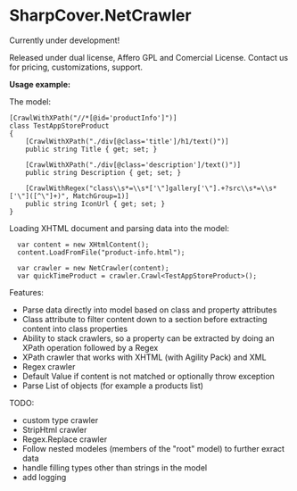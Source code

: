 SharpCover.NetCrawler
=====================

Currently under development!

Released under dual license, Affero GPL and Comercial License. Contact us for pricing, customizations, support.

**Usage example:**

  The model:
  
    [CrawlWithXPath("//*[@id='productInfo']")]
    class TestAppStoreProduct
    {
        [CrawlWithXPath("./div[@class='title']/h1/text()")]
        public string Title { get; set; }

        [CrawlWithXPath("./div[@class='description']/text()")]
        public string Description { get; set; }

        [CrawlWithRegex("class\\s*=\\s*['\"]gallery['\"].+?src\\s*=\\s*['\"]([^\"]+)", MatchGroup=1)]
        public string IconUrl { get; set; }
    }
  
  Loading XHTML document and parsing data into the model:
  
      var content = new XHtmlContent();
      content.LoadFromFile("product-info.html");

      var crawler = new NetCrawler(content);
      var quickTimeProduct = crawler.Crawl<TestAppStoreProduct>();
      

Features:
- Parse data directly into model based on class and property attributes
- Class attribute to filter content down to a section before extracting content into class properties
- Ability to stack crawlers, so a property can be extracted by doing an XPath operation followed by a Regex
- XPath crawler that works with XHTML (with Agility Pack) and XML
- Regex crawler
- Default Value if content is not matched or optionally throw exception
- Parse List of objects (for example a products list)

TODO:
- custom type crawler
- StripHtml crawler
- Regex.Replace crawler
- Follow nested modeles (members of the "root" model) to further exract data
- handle filling types other than strings in the model
- add logging
